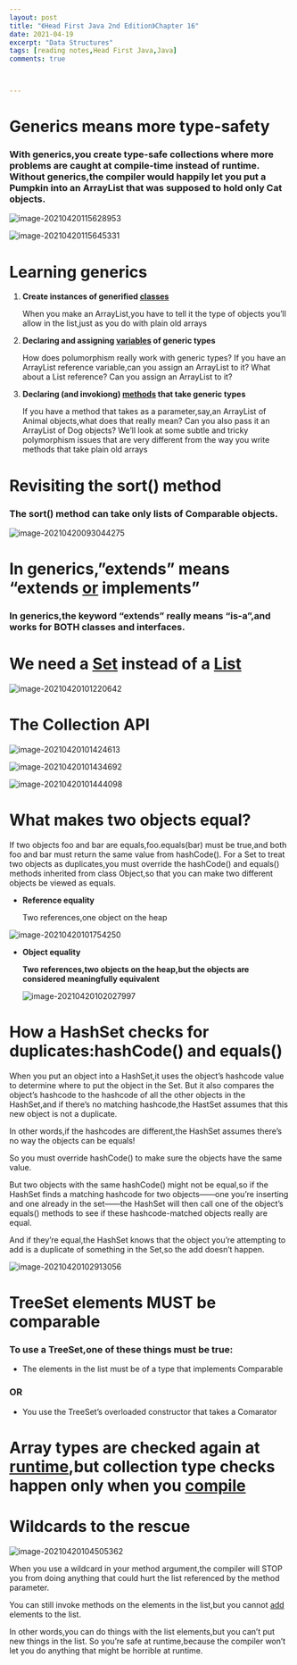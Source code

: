 ```yaml
---
layout: post
title: "《Head First Java 2nd Edition》Chapter 16"
date: 2021-04-19
excerpt: "Data Structures"
tags: [reading notes,Head First Java,Java]
comments: true



---
```


# Generics means more type-safety

### With generics,you create type-safe collections where more problems are caught at compile-time instead of runtime. Without generics,the compiler would happily let you put a Pumpkin into an ArrayList that was supposed to hold only Cat objects.

![image-20210420115628953](../../assets/img/image-20210420115628953.png)

![image-20210420115645331](../../assets/img/image-20210420115645331.png)

# Learning generics

1. **Create instances of generified <u>classes</u>**

   When you make an ArrayList,you have to tell it the type of objects you’ll allow in the list,just as you do with plain old arrays

2. **Declaring and assigning <u>variables</u> of generic types**

   How does polumorphism really work with generic types? If you have an ArrayList<Animal> reference variable,can you assign an ArrayList<Dog> to it? What about a List<Animal> reference? Can you assign an ArrayList<Animal> to it?

3. **Declaring (and invokiong) <u>methods</u> that take generic types**

   If you have a method that takes as a parameter,say,an ArrayList of Animal objects,what does that really mean? Can you also pass it an ArrayList of Dog objects? We’ll look at some subtle and tricky polymorphism issues that are very different from the way you write methods that take plain old arrays

# Revisiting the sort() method

### The sort() method can take only lists of Comparable objects.

![image-20210420093044275](../../assets/img/image-20210420093044275.png)

# In generics,”extends” means “extends <u>or</u> implements”

### In generics,the keyword “extends” really means “is-a”,and works for BOTH classes and interfaces.

# We need a <u>Set</u> instead of a <u>List</u>

![image-20210420101220642](../../assets/img/image-20210420101220642.png)

# The Collection API

![image-20210420101424613](../../assets/img/image-20210420101424613.png)

![image-20210420101434692](../../assets/img/image-20210420101434692.png)

![image-20210420101444098](../../assets/img/image-20210420101444098.png)

# What makes two objects equal?

If two objects foo and bar are equals,foo.equals(bar) must be true,and both foo and bar must return the same value from hashCode(). For a Set to treat two objects as duplicates,you must override the hashCode() and equals() methods inherited from class Object,so that you can make two different objects be viewed as equals.

- **Reference equality**

  Two references,one object on the heap

![image-20210420101754250](../../assets/img/image-20210420101754250.png)

- **Object equality**

  **Two references,two objects on the heap,but the objects are considered meaningfully equivalent**

  ![image-20210420102027997](../../assets/img/image-20210420102027997.png)

# How a HashSet checks for duplicates:hashCode() and equals()

When you put an object into a HashSet,it uses the object’s hashcode value to determine where to put the object in the Set. But  it also compares the object’s hashcode to the hashcode of all the other objects in the HashSet,and if there’s no matching hashcode,the HastSet assumes that this new object is not a duplicate.

In other words,if the hashcodes are different,the HashSet assumes there’s no way the objects can be equals!

So you must override hashCode() to make sure the objects have the same value.

But two objects with the same hashCode()  might not be equal,so if the HashSet finds a matching hashcode for two objects——one you’re inserting and one already in the set——the HashSet will then call one of the object’s equals() methods to see if these hashcode-matched objects really are equal.

And if they’re equal,the HashSet knows that the object you’re attempting to add is a duplicate of something in the Set,so the add doesn’t happen.

![image-20210420102913056](../../assets/img/image-20210420102913056.png)

# TreeSet elements MUST be comparable

### To use a TreeSet,one of these things must be true:

- The elements in the list must be of a type that implements Comparable

### OR

- You use the TreeSet’s overloaded constructor that takes a Comarator

# Array types are checked again at <u>runtime</u>,but collection type checks happen only when you <u>compile</u>

# Wildcards to the rescue

![image-20210420104505362](../../assets/img/image-20210420104505362.png)

When you use a wildcard in your method argument,the compiler will STOP you from doing anything that could hurt the list referenced by the method parameter.

You can still invoke methods on the elements in the list,but you cannot <u>add</u> elements to the list.

In other words,you can do things with the list elements,but you can’t put new things in the list. So you’re safe at runtime,because the compiler won’t let you do anything that might be horrible at runtime.